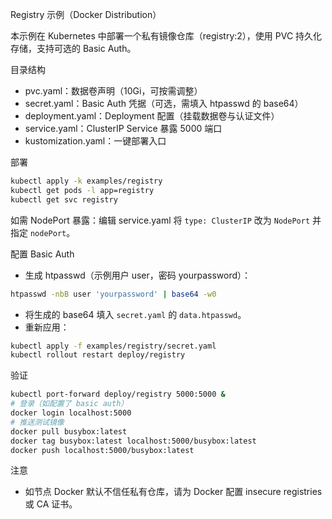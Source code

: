 Registry 示例（Docker Distribution）

本示例在 Kubernetes 中部署一个私有镜像仓库（registry:2），使用 PVC 持久化存储，支持可选的 Basic Auth。

目录结构
- pvc.yaml：数据卷声明（10Gi，可按需调整）
- secret.yaml：Basic Auth 凭据（可选，需填入 htpasswd 的 base64）
- deployment.yaml：Deployment 配置（挂载数据卷与认证文件）
- service.yaml：ClusterIP Service 暴露 5000 端口
- kustomization.yaml：一键部署入口

部署

```bash
kubectl apply -k examples/registry
kubectl get pods -l app=registry
kubectl get svc registry
```

如需 NodePort 暴露：编辑 service.yaml 将 `type: ClusterIP` 改为 `NodePort` 并指定 `nodePort`。

配置 Basic Auth
- 生成 htpasswd（示例用户 user，密码 yourpassword）：
```bash
htpasswd -nbB user 'yourpassword' | base64 -w0
```
- 将生成的 base64 填入 `secret.yaml` 的 `data.htpasswd`。
- 重新应用：
```bash
kubectl apply -f examples/registry/secret.yaml
kubectl rollout restart deploy/registry
```

验证

```bash
kubectl port-forward deploy/registry 5000:5000 &
# 登录（如配置了 basic auth）
docker login localhost:5000
# 推送测试镜像
docker pull busybox:latest
docker tag busybox:latest localhost:5000/busybox:latest
docker push localhost:5000/busybox:latest
```

注意
- 如节点 Docker 默认不信任私有仓库，请为 Docker 配置 insecure registries 或 CA 证书。




